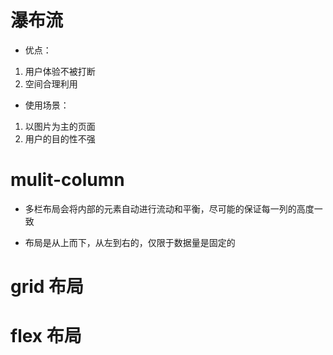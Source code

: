 # 瀑布流
 - 优点：
  1. 用户体验不被打断
  2. 空间合理利用

 - 使用场景：
  1. 以图片为主的页面
  2. 用户的目的性不强


# mulit-column
 - 多栏布局会将内部的元素自动进行流动和平衡，尽可能的保证每一列的高度一致

 - 布局是从上而下，从左到右的，仅限于数据量是固定的

# grid 布局

# flex 布局